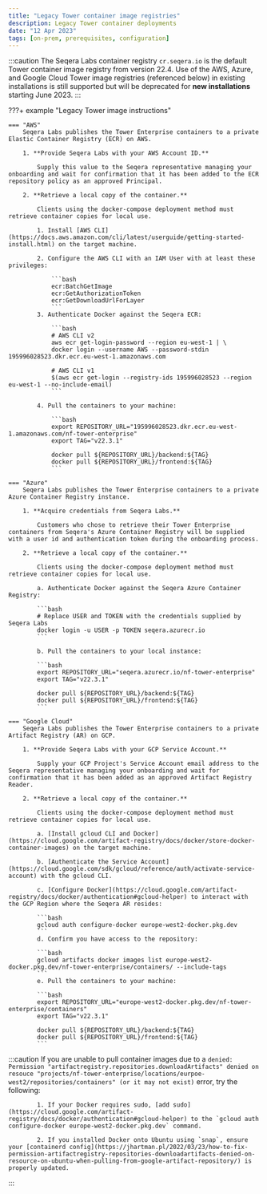 ```yaml
---
title: "Legacy Tower container image registries"
description: Legacy Tower container deployments
date: "12 Apr 2023"
tags: [on-prem, prerequisites, configuration]
---
```


:::caution
The Seqera Labs container registry `cr.seqera.io` is the default Tower container image registry from version 22.4. Use of the AWS, Azure, and Google Cloud Tower image registries (referenced below) in existing installations is still supported but will be deprecated for **new installations** starting June 2023.
:::

???+ example "Legacy Tower image instructions"

    === "AWS"
        Seqera Labs publishes the Tower Enterprise containers to a private Elastic Container Registry (ECR) on AWS.

        1. **Provide Seqera Labs with your AWS Account ID.**

            Supply this value to the Seqera representative managing your onboarding and wait for confirmation that it has been added to the ECR repository policy as an approved Principal.

        2. **Retrieve a local copy of the container.**

            Clients using the docker-compose deployment method must retrieve container copies for local use.

            1. Install [AWS CLI](https://docs.aws.amazon.com/cli/latest/userguide/getting-started-install.html) on the target machine.

            2. Configure the AWS CLI with an IAM User with at least these privileges:

                ```bash
                ecr:BatchGetImage
                ecr:GetAuthorizationToken
                ecr:GetDownloadUrlForLayer
                ```
            3. Authenticate Docker against the Seqera ECR:

                ```bash
                # AWS CLI v2
                aws ecr get-login-password --region eu-west-1 | \
                docker login --username AWS --password-stdin 195996028523.dkr.ecr.eu-west-1.amazonaws.com

                # AWS CLI v1
                $(aws ecr get-login --registry-ids 195996028523 --region eu-west-1 --no-include-email)
                ```

            4. Pull the containers to your machine:

                ```bash
                export REPOSITORY_URL="195996028523.dkr.ecr.eu-west-1.amazonaws.com/nf-tower-enterprise"
                export TAG="v22.3.1"

                docker pull ${REPOSITORY_URL}/backend:${TAG}
                docker pull ${REPOSITORY_URL}/frontend:${TAG}
                ```

    === "Azure"
        Seqera Labs publishes the Tower Enterprise containers to a private Azure Container Registry instance.

        1. **Acquire credentials from Seqera Labs.**

            Customers who chose to retrieve their Tower Enterprise containers from Seqera's Azure Container Registry will be supplied with a user id and authentication token during the onboarding process.

        2. **Retrieve a local copy of the container.**

            Clients using the docker-compose deployment method must retrieve container copies for local use.

            a. Authenticate Docker against the Seqera Azure Container Registry:

            ```bash
            # Replace USER and TOKEN with the credentials supplied by Seqera Labs
            docker login -u USER -p TOKEN seqera.azurecr.io
            ```

            b. Pull the containers to your local instance:

            ```bash
            export REPOSITORY_URL="seqera.azurecr.io/nf-tower-enterprise"
            export TAG="v22.3.1"

            docker pull ${REPOSITORY_URL}/backend:${TAG}
            docker pull ${REPOSITORY_URL}/frontend:${TAG}
            ```

    === "Google Cloud"
        Seqera Labs publishes the Tower Enterprise containers to a private Artifact Registry (AR) on GCP.

        1. **Provide Seqera Labs with your GCP Service Account.**

            Supply your GCP Project's Service Account email address to the Seqera representative managing your onboarding and wait for confirmation that it has been added as an approved Artifact Registry Reader.

        2. **Retrieve a local copy of the container.**

            Clients using the docker-compose deployment method must retrieve container copies for local use.

            a. [Install gcloud CLI and Docker](https://cloud.google.com/artifact-registry/docs/docker/store-docker-container-images) on the target machine.

            b. [Authenticate the Service Account](https://cloud.google.com/sdk/gcloud/reference/auth/activate-service-account) with the gcloud CLI.

            c. [Configure Docker](https://cloud.google.com/artifact-registry/docs/docker/authentication#gcloud-helper) to interact with the GCP Region where the Seqera AR resides:

            ```bash
            gcloud auth configure-docker europe-west2-docker.pkg.dev
            ```
            d. Confirm you have access to the repository:

            ```bash
            gcloud artifacts docker images list europe-west2-docker.pkg.dev/nf-tower-enterprise/containers/ --include-tags
            ```
            e. Pull the containers to your machine:

            ```bash
            export REPOSITORY_URL="europe-west2-docker.pkg.dev/nf-tower-enterprise/containers"
            export TAG="v22.3.1"

            docker pull ${REPOSITORY_URL}/backend:${TAG}
            docker pull ${REPOSITORY_URL}/frontend:${TAG}
            ```

:::caution
If you are unable to pull container images due to a `denied: Permission "artifactregistry.repositories.downloadArtifacts" denied on resouce "projects/nf-tower-enterprise/locations/eurpoe-west2/repositories/containers" (or it may not exist)` error, try the following:

            1. If your Docker requires sudo, [add sudo](https://cloud.google.com/artifact-registry/docs/docker/authentication#gcloud-helper) to the `gcloud auth configure-docker europe-west2-docker.pkg.dev` command.

            2. If you installed Docker onto Ubuntu using `snap`, ensure your [containerd config](https://jhartman.pl/2022/03/23/how-to-fix-permission-artifactregistry-repositories-downloadartifacts-denied-on-resource-on-ubuntu-when-pulling-from-google-artifact-repository/) is properly updated.

:::
